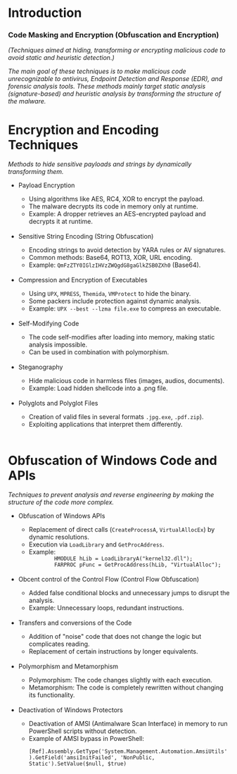 # Introduction
### Code Masking and Encryption (Obfuscation and Encryption)
*(Techniques aimed at hiding, transforming or encrypting malicious code to avoid static and heuristic detection.)*

*The main goal of these techniques is to make malicious code unrecognizable to antivirus, Endpoint Detection and Response (EDR), and forensic analysis tools. These methods mainly target static analysis (signature-based) and heuristic analysis by transforming the structure of the malware.*

# Encryption and Encoding Techniques
*Methods to hide sensitive payloads and strings by dynamically transforming them.*
<ul>
  <li>Payload Encryption</li>
  <ul>
    <li>Using algorithms like AES, RC4, XOR to encrypt the payload.</li>
    <li>The malware decrypts its code in memory only at runtime.</li>
    <li>Example: A dropper retrieves an AES-encrypted payload and decrypts it at runtime.</li>
    <br/>
  </ul>
  <li>Sensitive String Encoding (String Obfuscation)</li>
  <ul>
    <li>Encoding strings to avoid detection by YARA rules or AV signatures.</li>
    <li>Common methods: Base64, ROT13, XOR, URL encoding.</li>
    <li>Example: <code>QmFzZTY0IGlzIHVzZWQgdG8gaGlkZSB0ZXh0</code> (Base64).</li>
    <br/>
  </ul>
  <li>Compression and Encryption of Executables</li>
  <ul>
    <li>Using <code>UPX</code>, <code>MPRESS</code>, <code>Themida</code>, <code>VMProtect</code> to hide the binary.</li>
    <li>Some packers include protection against dynamic analysis.</li>
    <li>Example: <code>UPX --best --lzma file.exe</code> to compress an executable.</li>
    <br/>
  </ul>
  <li>Self-Modifying Code</li>
  <ul>
    <li>The code self-modifies after loading into memory, making static analysis impossible.</li>
    <li>Can be used in combination with polymorphism.</li>
    <br/>
  </ul>
  <li>Steganography</li>
  <ul>
    <li>Hide malicious code in harmless files (images, audios, documents).</li>
    <li>Example: Load hidden shellcode into a .png file.</li>
    <br/>
  </ul>
  <li>Polyglots and Polyglot Files</li>
  <ul>
    <li>Creation of valid files in several formats <code>.jpg.exe</code>, <code>.pdf.zip</code>).</li>
    <li>Exploiting applications that interpret them differently.</li>
    <br/>
  </ul>
</ul>

# Obfuscation of Windows Code and APIs
*Techniques to prevent analysis and reverse engineering by making the structure of the code more complex.*
<ul>
  <li>Obfuscation of Windows APIs</li>
  <ul>
    <li>Replacement of direct calls (<code>CreateProcessA</code>, <code>VirtualAllocEx</code>) by dynamic resolutions.</li>
    <li>Execution via <code>LoadLibrary</code> and <code>GetProcAddress</code>.</li>
    <li>Example:
      <code>
        HMODULE hLib = LoadLibraryA("kernel32.dll");
        FARPROC pFunc = GetProcAddress(hLib, "VirtualAlloc");</code>
    </li>
    <br/>
  </ul>
  <li>Obcent control of the Control Flow (Control Flow Obfuscation)</li>
  <ul>
    <li>Added false conditional blocks and unnecessary jumps to disrupt the analysis.</li>
    <li>Example: Unnecessary loops, redundant instructions.</li>
    <br/>
  </ul>
  <li>Transfers and conversions of the Code</li>
  <ul>
    <li>Addition of "noise" code that does not change the logic but complicates reading.</li>
    <li>Replacement of certain instructions by longer equivalents.</li>
    <br/>
  </ul>
  <li>Polymorphism and Metamorphism</li>
  <ul>
    <li>Polymorphism: The code changes slightly with each execution.</li>
    <li>Metamorphism: The code is completely rewritten without changing its functionality.</li>
    <br/>
  </ul>
  <li>Deactivation of Windows Protectors</li>
  <ul>
    <li>Deactivation of AMSI (Antimalware Scan Interface) in memory to run PowerShell scripts without detection.</li>
    <li>Example of AMSI bypass in PowerShell:
    <code>
      [Ref].Assembly.GetType('System.Management.Automation.AmsiUtils').GetField('amsiInitFailed', 'NonPublic, Static').SetValue($null, $true)
    </code></li>
    <br/>
  </ul>
</ul>




